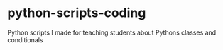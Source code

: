 # python-scripts-coding
Python scripts I made for teaching students about Pythons classes and conditionals
